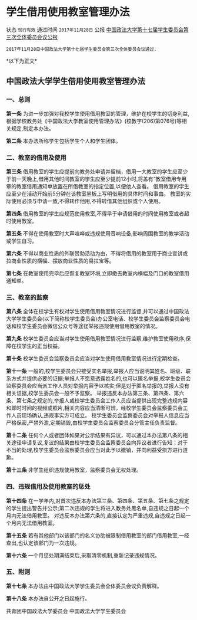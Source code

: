 # 学生借用使用教室管理办法

状态 `现行有效` 通过时间 `2017年11月28日` 公报 [中国政法大学第十七届学生委员会第三次全体委员会议公报](https://mp.weixin.qq.com/s/HEcptRCjRFO0eNh1cXt2LQ)

```text
2017年11月28日中国政法大学第十七届学生委员会第三次全体委员会议通过.
```

\*以下为正文\*

## 中国政法大学学生借用使用教室管理办法

### 一、总则

**第一条** 为进一步加强对我校学生使用借用教室的管理，维护在校学生的切身利益,根据学校教务处《中国政法大学教室使用管理办法》\(校教字\(206\)第076号\)等相关规定,制定本办法。

**第二条** 本办法所称学生包括学生个人和学生团体。

### 二、教室的借用及使用

**第三条** 借用教室的学生应提前向教务处申请并留档，借用一大教室的学生应至少于前一天晚上,借用其他时间教室的学生应至少提前12小时,将盖有“教室借用专用章的教室借用通知单放置在所借教室的指定位置,以便他人查看。 借用教室的学生应至少在活动开始前5分钟在该教室黑板上写明借用的具体时间和事由。 教室的实际使用必须与申请一致,不得转作他用,不得转借其他组织或个人使用。

**第四条** 借用教室的学生应规范使用教室,不得早于申请借用的时间使用教室或者超时使用教室。

**第五条** 不得在使用教室时大声喧哗或违规使用音响设备,影响周围教室的教学活动或学生自习。

**第六条** 不得以商业性质的外联赞助活动为由，不得将借用的教室用于商业宣讲或拉商业性质的横幅、摆放商业性质的易拉宝等。

**第七条** 在教室使用完毕后应恢复教室环境,立即撤去教室内横幅及门口的教室借用通知单。

### 三、教室的监察

**第八条** 全体在校学生有权对学生使用借用教室情况进行监督,并可以通过中国政法大学学生委员会\(以下简称校学生委员会\)办公室电话、校学生委员会监察委员会电话和校学生委员会微信公众号等途径举报违规使用借用教室的情况。

**第九条** 校学生委员会应当对学生使用借用教室情况进行监察,维护教室使用秩序,保障在校学生的正当权益。

**第十条** 校学生委员会监察委员会应当对学生使用借用教室情况进行定期检查。

**第十一条** 一般的,校学生委员会只接受实名举报,举报人应当说明其姓名、班级、联系方式并提供必要的证据;举报人不愿意透露姓名的,也可以匿名举报,校学生委员会监察委员会应当派工作人员对举报内容予以核实;但是对于匿名举报的,举报人没有相关证据,校学生委员会一般不予监察。 举报违反本办法第三条、第四条、第六条、第七条之规定的,举报人或校学生委员会工作人员应当提供出现完整违规内容和即时时间的视频或照片,相关内容应当清晰可辨，经校学生委员会监察委员会工作人员现场确认,违规事实方可成立。 校学生委员会监察委员会对举报人信息应当严格保密,严禁外泄,定期销毁,由校学生委员会监察委员会分管主任负责监督。

**第十二条** 任何个人或者团体如果对公示结果有异议，可以通过本办法第八条的相关途径申请复议,复议的结果由校学生委员会监察委员会向异议者进行告知；对于不当的处理,校学生委员会监察委员会应当对此予以撤销，并向利益受损方进行道歉。

**第十三条** 非学生组织违规使用教室，监察委员会无权处理。

### 四、违规借用及使用教室的惩处

**第十四条** 在一学年内,对首次违反本办法第三条、第四条、第五条、第七条之规定的学生提出警告并公示;第二次违规的学生将进入教务处黑名单,自违规之日起一个月内无法借用教室。 对违反本办法第六条的,直接认定为严重违规,自违规之日起一个月内无法借用教室。

**第十五条** 若有其他部门以该部门的名义协助被限制借用教室的部门借用教室,一经查出,也认定该部门为一次违规。

**第十六条** 一个月惩处期满结束后,采取清零机制,重新记录违规情况。

### 五、附则

**第十七条** 本办法由中国政法大学学生委员会全体委员会议负责解释。

**第十八条** 本办法自公开之日起施行。

共青团中国政法大学委员会 中国政法大学学生委员会

